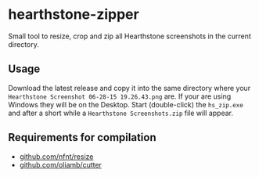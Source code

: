 # hearthstone-zipper
Small tool to resize, crop and zip all Hearthstone screenshots in the current directory.

## Usage
Download the latest release and copy it into the same directory where your
`Hearthstone Screenshot 06-28-15 19.26.43.png`
are. If your are using Windows they will be on the Desktop.
Start (double-click) the `hs_zip.exe` and after a short while a `Hearthstone Screenshots.zip` file will appear.

## Requirements for compilation
 - [github.com/nfnt/resize](https://github.com/nfnt/resize)
 - [github.com/oliamb/cutter](https://github.com/oliamb/cutter)
